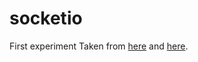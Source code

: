 # socketio
First experiment
Taken from [here](https://socket.io/get-started/chat/) and [here](https://nodesource.com/blog/understanding-socketio/).
